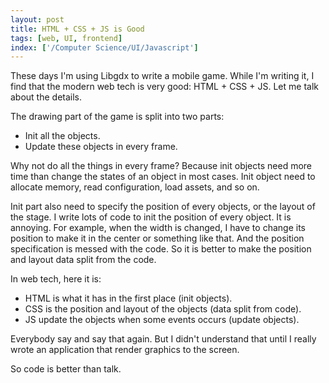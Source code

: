 ```yaml
---
layout: post
title: HTML + CSS + JS is Good
tags: [web, UI, frontend]
index: ['/Computer Science/UI/Javascript']
---
```


These days I'm using Libgdx to write a mobile game. While I'm writing it, I find that the modern web tech is very good: HTML + CSS + JS. Let me talk about the details.

The drawing part of the game is split into two parts:

* Init all the objects.
* Update these objects in every frame.

Why not do all the things in every frame? Because init objects need more time than change the states of an object in most cases. Init object need to allocate memory, read configuration, load assets, and so on.

Init part also need to specify the position of every objects, or the layout of the stage. I write lots of code to init the position of every object. It is annoying. For example, when the width is changed, I have to change its position to make it in the center or something like that. And the position specification is messed with the code. So it is better to make the position and layout data split from the code.

In web tech, here it is:

* HTML is what it has in the first place (init objects).
* CSS is the position and layout of the objects (data split from code).
* JS update the objects when some events occurs (update objects).

Everybody say and say that again. But I didn't understand that until I really wrote an application that render graphics to the screen.

So code is better than talk.
